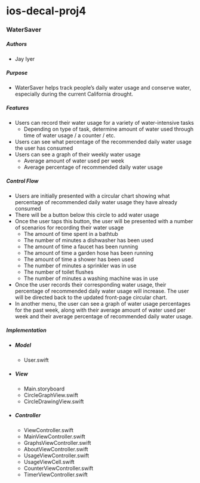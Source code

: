 # ios-decal-proj4
### **WaterSaver**

##### Authors <br />
* Jay Iyer

##### Purpose <br />
* WaterSaver helps track people’s daily water usage and conserve water, especially during the current California drought.

##### Features <br />
* Users can record their water usage for a variety of water-intensive tasks <br />
  * Depending on type of task, determine amount of water used through time of water usage / a counter / etc. <br />
* Users can see what percentage of the recommended daily water usage the user has consumed <br />
* Users can see a graph of their weekly water usage <br />
  * Average amount of water used per week <br />
  * Average percentage of recommended daily water usage <br />

##### Control Flow <br />
* Users are initially presented with a circular chart showing what percentage of recommended daily water usage they have already consumed <br />
* There will be a button below this circle to add water usage <br />
* Once the user taps this button, the user will be presented with a number of scenarios for recording their water usage <br /> 
  * The amount of time spent in a bathtub <br />
  * The number of minutes a dishwasher has been used <br />
  * The amount of time a faucet has been running <br />
  * The amount of time a garden hose has been running <br />
  * The amount of time a shower has been used <br />
  * The number of minutes a sprinkler was in use <br />
  * The number of toilet flushes <br />
  * The number of minutes a washing machine was in use <br />
* Once the user records their corresponding water usage, their percentage of recommended daily water usage will increase. The user will be directed back to the updated front-page circular chart. <br />
* In another menu, the user can see a graph of water usage percentages for the past week, along with their average amount of water used per week and their average percentage of recommended daily water usage. <br />

##### Implementation <br />
* ##### Model <br />
  * User.swift <br />
* ##### View <br />
  * Main.storyboard <br />
  * CircleGraphView.swift <br />
  * CircleDrawingView.swift <br />
* ##### Controller <br />
  * ViewController.swift <br />
  * MainViewController.swift <br />
  * GraphsViewController.swift <br />
  * AboutViewController.swift <br />
  * UsageViewController.swift <br />
  * UsageViewCell.swift <br />
  * CounterViewController.swift <br />
  * TimerViewController.swift <br />
